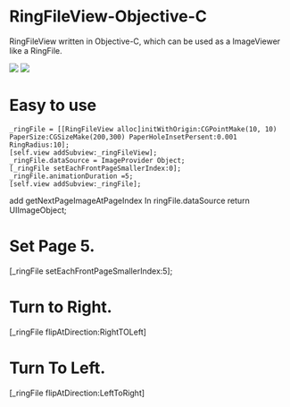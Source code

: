 # RingFileView-Objective-C
RingFileView written in  Objective-C, which can be used as a ImageViewer like a RingFile.


![](https://github.com/suterusu/RingFileView-Objective-c/wiki/sample1.jpeg)
![](https://github.com/suterusu/RingFileView-Objective-c/wiki/sample2.png)

# Easy to use

    _ringFile = [[RingFileView alloc]initWithOrigin:CGPointMake(10, 10) PaperSize:CGSizeMake(200,300) PaperHoleInsetPersent:0.001 RingRadius:10];
    [self.view addSubview:_ringFileView];
    _ringFile.dataSource = ImageProvider Object;
    [_ringFile setEachFrontPageSmallerIndex:0];
    _ringFile.animationDuration =5;
    [self.view addSubview:_ringFile];    

add getNextPageImageAtPageIndex In ringFile.dataSource
    return UIImageObject;
    
# Set Page 5.
[_ringFile setEachFrontPageSmallerIndex:5];

# Turn to Right.
[_ringFile flipAtDirection:RightTOLeft]

# Turn To Left.
[_ringFile flipAtDirection:LeftToRight]


